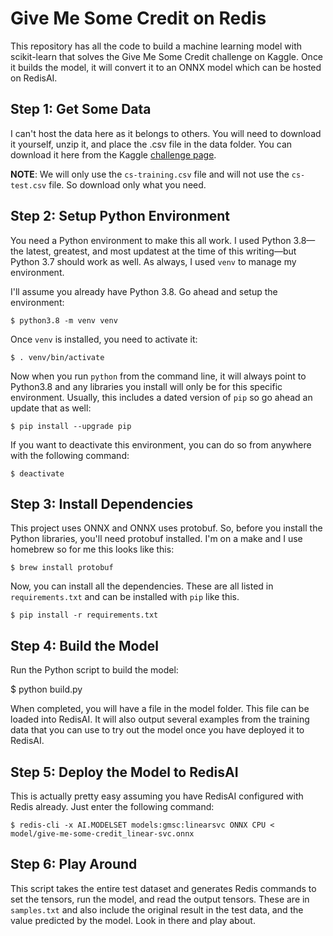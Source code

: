 # Give Me Some Credit on Redis

This repository has all the code to build a machine learning model with scikit-learn that solves the Give Me Some Credit challenge on Kaggle. Once it builds the model, it will convert it to an ONNX model which can be hosted on RedisAI.

## Step 1: Get Some Data

I can't host the data here as it belongs to others. You will need to download it yourself, unzip it, and place the .csv file in the data folder. You can download it here from the Kaggle [challenge page](https://www.kaggle.com/c/GiveMeSomeCredit/data).

**NOTE**: We will only use the `cs-training.csv` file and will not use the `cs-test.csv` file. So download only what you need.

## Step 2: Setup Python Environment

You need a Python environment to make this all work. I used Python 3.8—the latest, greatest, and most updatest at the time of this writing—but Python 3.7 should work as well. As always, I used `venv` to manage my environment.

I'll assume you already have Python 3.8. Go ahead and setup the environment:

    $ python3.8 -m venv venv

Once `venv` is installed, you need to activate it:

    $ . venv/bin/activate

Now when you run `python` from the command line, it will always point to Python3.8 and any libraries you install will only be for this specific environment. Usually, this includes a dated version of `pip` so go ahead an update that as well:

    $ pip install --upgrade pip

If you want to deactivate this environment, you can do so from anywhere with the following command:

    $ deactivate

## Step 3: Install Dependencies

This project uses ONNX and ONNX uses protobuf. So, before you install the Python libraries, you'll need protobuf installed. I'm on a make and I use homebrew so for me this looks like this:

    $ brew install protobuf

Now, you can install all the dependencies. These are all listed in `requirements.txt` and can be installed with `pip` like this.

    $ pip install -r requirements.txt


## Step 4: Build the Model

Run the Python script to build the model:

   $ python build.py

When completed, you will have a file in the model folder. This file can be loaded into RedisAI. It will also output several examples from the training data that you can use to try out the model once you have deployed it to RedisAI.

## Step 5: Deploy the Model to RedisAI

This is actually pretty easy assuming you have RedisAI configured with Redis already. Just enter the following command:

    $ redis-cli -x AI.MODELSET models:gmsc:linearsvc ONNX CPU < model/give-me-some-credit_linear-svc.onnx

## Step 6: Play Around

This script takes the entire test dataset and generates Redis commands to set the tensors, run the model, and read the output tensors. These are in `samples.txt` and also include the original result in the test data, and the value predicted by the model. Look in there and play about.

